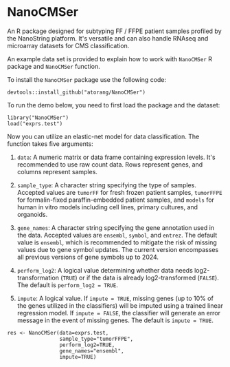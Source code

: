 # NanoCMSer

An R package designed for subtyping FF / FFPE patient samples profiled by the NanoString platform. It's versatile and can also handle RNAseq and microarray datasets for CMS classification.

An example data set is provided to explain how to work with `NanoCMSer` R package and `NanoCMSer` function.

To install the `NanoCMSer` package use the following code:

```         
devtools::install_github("atorang/NanoCMSer")
```

To run the demo below, you need to first load the package and the dataset:

```         
library("NanoCMSer")
load("exprs.test")
```

Now you can utilize an elastic-net model for data classification. The function takes five arguments:

1.  `data`: A numeric matrix or data frame containing expression levels. It's recommended to use raw count data. Rows represent genes, and columns represent samples.

2.  `sample_type`: A character string specifying the type of samples. Accepted values are `tumorFF` for fresh frozen patient samples, `tumorFFPE` for formalin-fixed paraffin-embedded patient samples, and `models` for human in vitro models including cell lines, primary cultures, and organoids.

3.  `gene_names`: A character string specifying the gene annotation used in the data. Accepted values are `ensembl`, `symbol`, and `entrez`. The default value is `ensembl`, which is recommended to mitigate the risk of missing values due to gene symbol updates. The current version encompasses all previous versions of gene symbols up to 2024.

4.  `perform_log2`: A logical value determining whether data needs log2-transformation (`TRUE`) or if the data is already log2-transformed (`FALSE`). The default is `perform_log2 = TRUE`.

5.  `impute`: A logical value. If `impute = TRUE`, missing genes (up to 10% of the genes utilized in the classifiers) will be imputed using a trained linear regression model. If `impute = FALSE`, the classifier will generate an error message in the event of missing genes. The default is `impute = TRUE`.

```         
res <- NanoCMSer(data=exprs.test, 
                 sample_type="tumorFFPE", 
                 perform_log2=TRUE, 
                 gene_names="ensembl",
                 impute=TRUE)
```
